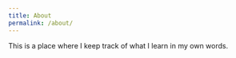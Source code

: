 ```yaml
---
title: About
permalink: /about/
---
```


This is a place where I keep track of what I learn in my own words.
